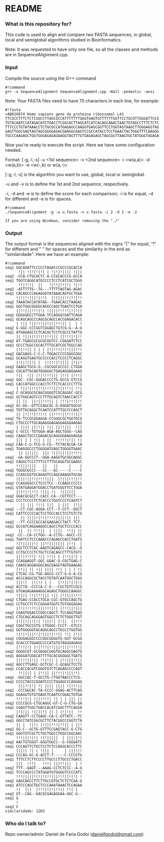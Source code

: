 # README #

### What is this repository for? ###

This code is used to align and compare two FASTA sequences, in global, local and semiglobal algorithms studied in Bioinformatics.

Note: It was requested to have only one file, so all the classes and methods are in SequenceAlignment.cpp.

### Input ###

Compile the source using the G++ command
```
#!command
g++ -o SequenceAlignment SequenceAlignment.cpp -Wall -pedantic -ansi
```

Note: Your FASTA files need to have 70 characters in each line, for example: 
```
#!fasta
>AB010874 Homo sapiens gene da proteina ribossomal L41
TTCGCCTTTCTCTCGGCCTTAGCGCCATTTTTTTGGGTGAGTGTTTTTTGGTTCCTGCGTTGGGATTCCG
TGTACAATCCATAGACATCTGACCTCGGCACTTAGCATCATCACAGCAAACTAACTGTAGCCTTTCTCTC
TTTCCCTGTATAAACCTCTGCGCCATGAGAGCCAAGGTGAGCGGTTCCTGGTAGTAAGCTTGGGAGGTAG
GAGTTGGCGAGTAGTAGCGGGGAGACGAAGGCAAGTCCGCCATACCTCCTGAACTACTGGGTTTCAAGGG
TGCCCAAGAGCTGGTGGGAGAGAGAAGGTAGTTTGTGAGAGAGCTAGCGGTTAAGTGCTATGGGTAGAGA
```

Now you're ready to execute the script. Here we have some configuration needed.

Format: <executable file> [-g,-l,-s] -u <1st sequence> -v <2nd sequence> -i <w(a,a)> -d <w(a,b)> -e <w(-,b) or w(a,-)>

[-g,-l,-s] is the algorithm you want to use, global, local or semiglobal.

-u and -v is to define the 1st and 2nd sequence, respectively.

-i, -d and -e is to define the score for each comparison; -i is for equal, -d for different and -e is for spaces.
```
#!command
./SequenceAlignment -g -u u.fasta -v v.fasta -i 2 -d 1 -e -2

If you are using Windows, consider removing the "./"
```

### Output ###

The output format is the sequences aligned with the signs "|" for equal, "!" for different and " " for spaces and the similarity in the end as "similaridade".
Here we have an example:

```
#!command
seq1 GGCAGATTCCCCCTAGACCCGCCCGCACCA
      !|| !|!|!|!| | !|!|!|||| !|||
seq2 -CCA-CTGCACTC-A-CCGCACCCG-GCCA
seq1 TGGTCAGGCATGCCCCTCCTCATCGCTGGG
      !!|!!!|  ||   !|!!|!!|!| !|!!
seq2 -ATTTTTG--TG---TTTTTAGTAG-AGAC
seq1 CACAGCCCAGAGGGTATAAACAGTGCTGGA
     !|!|!!|||!|!!|  |!||||!!!!!|!!
seq2 TAAATACCATATAG--TGAACACCTAAGAC
seq1 GGCTGGCGGGGCAGGCCAGCTGAGTCCTGA
     ||!!|||!!!|!| !||||!!!!!|!|!||
seq2 GGGGGGCCTTGGA-TCCAGGGCGATTCAGA
seq1 GCAGCAGCCCAGCGCAGCCACCGAGACACC
     | !|| !||!!!||!|||!!!|| |  | !
seq2 G-GGC-CCCGGTCGGAGCTGTCG-G--A-G
seq1 ATGAGAGCCCTCACACTCCTCGCCCTATTG
     || !||||!|!|!|!!||| ||!!!|!|!!
seq2 AT-TGAGCGCGCGCGGTCC-CGGGATCTCC
seq1 GCCCTGGCCGCACTTTGCATCGCTGGCCAG
     |!|!!|| | | | |!|!!!|!|!|||!!!
seq2 GACGAGG-C-C-C-TGGACCCCCGGGCGGC
seq1 GCAGGTGAGTGCCCCCACCTCCCCTCAGGC
     |!||!||!| |  |!|!!|!|||| |!||!
seq2 GAAGCTGCG-G--CGCGGCGCCCC-CTGGA
seq1 CGCATTGCAGTGGGGGCTGAGAGGAGGAAG
     !||  !|| |!|!!!!||| |!!| |!!!|
seq2 GGC--CGC-GGGACCCCTG-GCCG-GTCCG
seq1 CACCATGGCCCACCTCTTCTCACCCCTTTG
     | !||!|!!|!!|!!!!||!||!!!| !!|
seq2 C-GCAGGCGCAGCGGGGTCGCAGGGC-GCG
seq1 GCTGGCAGTCCCTTTGCAGTCTAACCACCT
     || ||  ||!||!!!|| | !!!|!!!|!!
seq2 GC-GG--GTTCCAGCGC-G-GGGATGGCGC
seq1 TGTTGCAGGCTCAATCCATTTGCCCCAGCT
     || |!|!!|!!!!| ||!!!!||!!!!||!
seq2 TG-TCCGCGGAGGA-CCGGGCGCTGGTGCG
seq1 CTGCCCTTGCAGAGGGAGAGGAGGGAAGAG
     | |||| ||!!|| !|| ||!!|||  !||
seq2 C-GCCC-TGTGGA-AGA-AGCTGGG--CAG
seq1 CAAGCTGCCCGAGACGCAGGGGAAGGAGGA
     ||| | | !|| | ||  !!!!!|!|| !|
seq2 CAA-C-G-TCG-G-CG--TCTACACGA-CA
seq1 TGAGGGCCCTGGGGATGAGCTGGGGTGAAC
      || ||||||  ||| !||!||!||!!!!|
seq2 -GA-GGCCCT--GGA-AAGGTGCGGCAGGC
seq1 CAGGCTCCCTTTCCTTTGCAGGTGCGAAGC
     !!|||!|||   ||   ||     |    |
seq2 TGGGCGCCC---CC---GC-----C----C
seq1 CCAGCGGTGCAGAGTCCAGCAAAGGTGCAG
     ||||!||!!|!!!!|||  |!|||!!!|!!
seq2 CCAGGGGCCCTCCCTCC--CCAAGCCCCCC
seq1 GTATGAGGATGGACCTGATGGGTTCCTGGA
     |!|!|!|!!| !||| !|  !||||||
seq2 GGACGCGCCT-CACC-CA--CGTTCCT---
seq1 CCCTCCCCTCTCACCCTGGTCCCTCAGTCT
       || |!| !!!| |||  | |||  |!||
seq2 --CT-CGC-AGGA-CCT--T-CCT--GGCT
seq1 CATTCCCCCACTCCTGCCACCTCCTGTCTG
       || ||||!|!!|!!!!||||!|| |||
seq2 --TT-CCCCGCCACGAAGACCTACT-TCT-
seq1 GCCATCAGGAAGGCCAGCCTGCTCCCCACC
      ||  || !!!||  | ||||  !!|| ||
seq2 -CC--CA-CCTGG--A-CCTG--AGCC-CC
seq1 TGATCCTCCCAAACCCAGAGCCACCTGATG
     !|!|||||!| ||!!||||||| |!!|  |
seq2 GGCTCCTCAC-AAGTCAGAGCC-CACG--G
seq1 CCTGCCCCTCTGCTCCACAGCCTTTGTGTC
     ||!|!!!!| !|| !!|| | |!!||!| |
seq2 CCAGAAGGT-GGC-GGAC-G-CGCTGAG-C
seq1 CAAGCAGGAGGGCAGCGAGGTAGTGAAGAG
     |!!|| !| !|| |||| !!| | | | !|
seq2 CTCGC-CG-TGG-AGCG-CCT-G-G-A-CG
seq1 ACCCAGGCGCTACCTGTATCAATGGCTGGG
     |||!|  |!|!| | |   |!!||!|!|!|
seq2 ACCTA--CCCCA-C-G---CGCTGTCCGCG
seq1 GTGAGAGAAAAGGCAGAGCTGGGCCAAGGC
     !|||| !!|!!!||| !|| |!||||!!!!
seq2 CTGAG-CCACCTGCA-CGC-GTGCCAGCTG
seq1 CCTGCCTCTCCGGGATGGTCTGTGGGGGAG
     |!!|!!!!!||||!!!|!| |!!!||!|||
seq2 CGAGTGGACCCGGCCAGCT-TCCAGGTGAG
seq1 CTGCAGCAGGGAGTGGCCTCTCTGGGTTGT
     |!||!||!|!| !|||!| |!||  ||!!!
seq2 CGGCTGCCGTG-CTGGGC-CCCT--GTCCC
seq1 GGTGGGGGTACAGGCAGCCTGCCCTGGTGG
     !|!|!|||!!|!|||!|!!|| !!| |!||
seq2 CGGGAGGGCCCCGGCGGGGTG-GGT-GCGG
seq1 GCACCCTGGAGCCCCATGTGTAGGGAGAGG
     |!!!|!| |!|!!!|!!|||!|||!!!!!|
seq2 GGGGCGT-GCGGGGCGGGTGCAGGCGAGTG
seq1 AGGGATGGGCATTTTGCACGGGGGCTGATG
     ||!!!||!|| !!|!|| | |!!|||!!||
seq2 AGCCTTGAGC-GCTCGC-C-GCAGCTCCTG
seq1 CCACCACGTCGGGTGTCTCAGAGCCCCAGT
      !!|||| | |!!|| ||!!!|!|||!!|
seq2 -GGCCAC-T-GCCTG-CTGGTAACCCTCG-
seq1 CCCCTACCCGGATCCCCTGGAGCCCAGGAG
      |||!!|!| !| |||| |||| !|!!!||
seq2 -CCCGGCAC-TA-CCCC-GGAG-ACTTCAG
seq1 GGAGGTGTGTGAGCTCAATCCGGACTGTGA
     !!!!|!| !||!!!!| !| | | ||| ||
seq2 CCCCGCG-CTGCAGGC-GT-C-G-CTG-GA
seq1 CGAGTTGGCTGACCACATCGGCTTTCAGGA
     |!|||| !||||!| || | |!|!||  !!
seq2 CAAGTT-CCTGAGC-CA-C-GTTATC--TC
seq1 GGCCTATCGGCGCTTCTACGGCCCGGTCTA
     || |  !|!| |!|||!!!|!!|| | ||!
seq2 GG-C--GCTG-GTTTCCGAGTACC-G-CTG
seq1 GGGTGTCGCTCTGCTGGCCTGGCCGGCAAC
     !!!|||!|!| !|!|||||  | |||!|!|
seq2 AACTGTGGGT-GGGTGGCC--G-CGGGATC
seq1 CCCAGTTCTGCTCCTCTCCAGGCACCCTTC
     ||||| !| | !||| |     | |||!|!
seq2 CCCAG-GC-G-ACCT-T-----C-CCCGTG
seq1 TTTCCTCTTCCCCTTGCCCTTGCCCTGACC
     |||  !!!|   !!!| |||!!|||  | !
seq2 TTT--GAGT---AAAG-CCTCTCCC--A-G
seq1 TCCCAGCCCTATGGATGTGGGGTCCCCATC
     !!!|||||!|!|!|!!|||!!!||!|!| !
seq2 GAGCAGCCTTCTTGCCGTGCTCTCTCGA-G
seq1 ATCCCAGCTGCTCCCAAATAAACTCCAGAA
     !|  |||  |!!!|!|!|!!|| !!| |
seq2 GT--CAG--GACGCGAGAGGAA-GGC-G--
seq1 G
     !
seq2 C
similaridade: 1203
```

### Who do I talk to? ###

Repo owner/admin: Daniel de Faria Godoi (<danielfgodoi@gmail.com>)